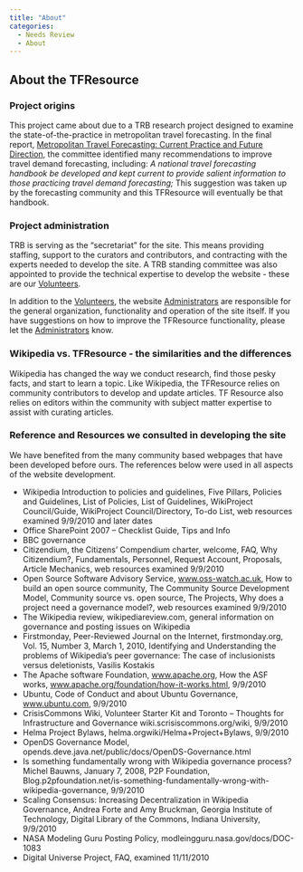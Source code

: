 ```yaml
---
title: "About"
categories:
  - Needs Review
  - About
---
```


About the TFResource
--------------------

### Project origins

This project came about due to a TRB research project designed to examine the state-of-the-practice in metropolitan travel forecasting. In the final report, [Metropolitan Travel Forecasting: Current Practice and Future Direction](http://www.trb.org/Main/Blurbs/158933.aspx), the committee identified many recommendations to improve travel demand forecasting, including: *A national travel forecasting handbook be developed and kept current to provide salient information to those practicing travel demand forecasting;* This suggestion was taken up by the forecasting community and this TFResource will eventually be that handbook.

### Project administration

TRB is serving as the “secretariat” for the site. This means providing staffing, support to the curators and contributors, and contracting with the experts needed to develop the site. A TRB standing committee was also appointed to provide the technical expertise to develop the website - these are our [Volunteers](TF_Resource_Volunteers).

In addition to the [Volunteers](TF_Resource_Volunteers), the website [Administrators](Administrators) are responsible for the general organization, functionality and operation of the site itself. If you have suggestions on how to improve the TFResource functionality, please let the [Administrators](Administrators) know.

### Wikipedia vs. TFResource - the similarities and the differences

Wikipedia has changed the way we conduct research, find those pesky facts, and start to learn a topic. Like Wikipedia, the TFResource relies on community contributors to develop and update articles. TF Resource also relies on editors within the community with subject matter expertise to assist with curating articles.

### Reference and Resources we consulted in developing the site

We have benefited from the many community based webpages that have been developed before ours. The references below were used in all aspects of the website development.

-   Wikipedia Introduction to policies and guidelines, Five Pillars, Policies and Guidelines, List of Policies, List of Guidelines, WikiProject Council/Guide, WikiProject Council/Directory, To-do List, web resources examined 9/9/2010 and later dates
-   Office SharePoint 2007 – Checklist Guide, Tips and Info
-   BBC governance
-   Citizendium, the Citizens’ Compendium charter, welcome, FAQ, Why Citizendium?, Fundamentals, Personnel, Request Account, Proposals, Article Mechanics, web resources examined 9/9/2010
-   Open Source Software Advisory Service, www.oss-watch.ac.uk, How to build an open source community, The Community Source Development Model, Community source vs. open source, The Projects, Why does a project need a governance model?, web resources examined 9/9/2010
-   The Wikipedia review, wikipediareview.com, general information on governance and posting issues on Wikipedia
-   Firstmonday, Peer-Reviewed Journal on the Internet, firstmonday.org, Vol. 15, Number 3, March 1, 2010, Identifying and Understanding the problems of Wikipedia’s peer governance: The case of inclusionists versus deletionists, Vasilis Kostakis
-   The Apache software Foundation, www.apache.org, How the ASF works, www.apache.org/foundation/how-it-works.html, 9/9/2010
-   Ubuntu, Code of Conduct and about Ubuntu Governance, www.ubuntu.com, 9/9/2010
-   CrisisCommons Wiki, Volunteer Starter Kit and Toronto – Thoughts for Infrastructure and Governance wiki.scrisiscommons.org/wiki, 9/9/2010
-   Helma Project Bylaws, helma.orgwiki/Helma+Project+Bylaws, 9/9/2010
-   OpenDS Governance Model, opends.deve.java.net/public/docs/OpenDS-Governance.html
-   Is something fundamentally wrong with Wikipedia governance process? Michel Bauwns, January 7, 2008, P2P Foundation, Blog.p2pfoundation.net/is-something-fundamentally-wrong-with-wikipedia-governance, 9/9/2010
-   Scaling Consensus: Increasing Decentralization in Wikipedia Governance, Andrea Forte and Amy Bruckman, Georgia Institute of Technology, Digital Library of the Commons, Indiana University, 9/9/2010
-   NASA Modeling Guru Posting Policy, modleingguru.nasa.gov/docs/DOC-1083
-   Digital Universe Project, FAQ, examined 11/11/2010


